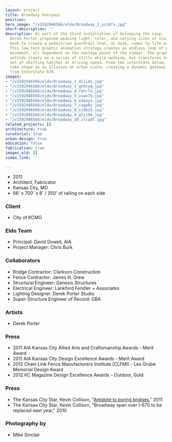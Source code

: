 ```yaml
---
layout: project
title: Broadway Overpass
position: 
hero_image: "/v1592946566/eldo/Broadway_1_ycz6fx.jpg"
short-description: ''
description: As part of the third installation of Unlooping the Loop, lighting artist
  Derek Porter proposed weaving light, color, and varying sizes of stainless steel
  mesh to create a pedestrian guardrail that, at dusk, comes to life as a lively moiré!
  This low tech graphic animation strategy creates an endless loop of patterns and
  movement, all dependent on the vantage point of the viewer. The graphic display
  unfolds slowly as a series of stills while walking, but transforms to an active
  set of shifting hatches at driving speed. From the interstate below, the moiré patterns
  take shape as an illusion at urban scale, creating a dynamic gateway to the city
  from Interstate 670.
images:
- "/v1592946566/eldo/Broadway_2_dciidz.jpg"
- "/v1592946566/eldo/Broadway_3_qnhcyq.jpg"
- "/v1592946566/eldo/Broadway_4_fehrlk.jpg"
- "/v1592946566/eldo/Broadway_5_vxwn7k.jpg"
- "/v1592946566/eldo/Broadway_6_w3eayx.jpg"
- "/v1592946566/eldo/Broadway_7_cagw0y.jpg"
- "/v1592946566/eldo/Broadway_8_xj8b15.jpg"
- "/v1592946566/eldo/Broadway_9_q3jj9e.jpg"
- "/v1592946566/eldo/Broadway_10_zlcqdf.jpg"
related_projects: []
architecture: true
curatorial: true
urban-design: true
education: false
fabrication: true
images_old: []
vimeo_link: ''

---
```

* 2011
* Architect, Fabricator
* Kansas City, MO
* 66' x 700' x 8' / 350' of railing on each side

### Client

* City of KCMO

### Eldo Team

* Principal: David Dowell, AIA
* Project Manager: Chris Burk

### Collaborators

* Bridge Contractor: Clarkson Construction
* Fence Contractor: James H. Drew
* Structural Engineer: Genesis Structures
* Electrical Engineer: Lankford Fendler + Associates
* Lighting Designer: Derek Porter Studio
* Super-Structure Engineer of Record: GBA

### Artists

* Derek Porter

### Press

* 2011 AIA Kansas City Allied Arts and Craftsmanship Awards - Merit Award
* 2011 AIA Kansas City Design Excellence Awards - Merit Award
* 2012 Chain Link Fence Manufacturers Institute (CLFMI)  - Les Grube Memorial Design Award
* 2012 KC Magazine Design Excellence Awards - Outdoor, Gold

### Press

* The Kansas City Star, Kevin Collison, "[Antidote to boring bridges](https://www.kansascity.com/entertainment/arts-culture/article298688/Antidote-to-boring-bridges.html )," 2011
* The Kansas City Star, Kevin Collison, "Broadway span over I-670 to be replaced next year," 2010

### Photography by

* Mike Sinclair
